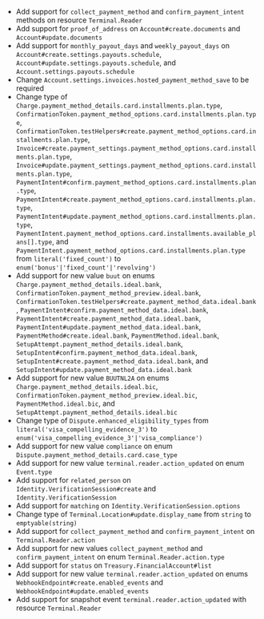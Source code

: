 * Add support for `collect_payment_method` and `confirm_payment_intent` methods on resource `Terminal.Reader`
* Add support for `proof_of_address` on `Account#create.documents` and `Account#update.documents`
* Add support for `monthly_payout_days` and `weekly_payout_days` on `Account#create.settings.payouts.schedule`, `Account#update.settings.payouts.schedule`, and `Account.settings.payouts.schedule`
* Change `Account.settings.invoices.hosted_payment_method_save` to be required
* Change type of `Charge.payment_method_details.card.installments.plan.type`, `ConfirmationToken.payment_method_options.card.installments.plan.type`, `ConfirmationToken.testHelpers#create.payment_method_options.card.installments.plan.type`, `Invoice#create.payment_settings.payment_method_options.card.installments.plan.type`, `Invoice#update.payment_settings.payment_method_options.card.installments.plan.type`, `PaymentIntent#confirm.payment_method_options.card.installments.plan.type`, `PaymentIntent#create.payment_method_options.card.installments.plan.type`, `PaymentIntent#update.payment_method_options.card.installments.plan.type`, `PaymentIntent.payment_method_options.card.installments.available_plans[].type`, and `PaymentIntent.payment_method_options.card.installments.plan.type` from `literal('fixed_count')` to `enum('bonus'|'fixed_count'|'revolving')`
* Add support for new value `buut` on enums `Charge.payment_method_details.ideal.bank`, `ConfirmationToken.payment_method_preview.ideal.bank`, `ConfirmationToken.testHelpers#create.payment_method_data.ideal.bank`, `PaymentIntent#confirm.payment_method_data.ideal.bank`, `PaymentIntent#create.payment_method_data.ideal.bank`, `PaymentIntent#update.payment_method_data.ideal.bank`, `PaymentMethod#create.ideal.bank`, `PaymentMethod.ideal.bank`, `SetupAttempt.payment_method_details.ideal.bank`, `SetupIntent#confirm.payment_method_data.ideal.bank`, `SetupIntent#create.payment_method_data.ideal.bank`, and `SetupIntent#update.payment_method_data.ideal.bank`
* Add support for new value `BUUTNL2A` on enums `Charge.payment_method_details.ideal.bic`, `ConfirmationToken.payment_method_preview.ideal.bic`, `PaymentMethod.ideal.bic`, and `SetupAttempt.payment_method_details.ideal.bic`
* Change type of `Dispute.enhanced_eligibility_types` from `literal('visa_compelling_evidence_3')` to `enum('visa_compelling_evidence_3'|'visa_compliance')`
* Add support for new value `compliance` on enum `Dispute.payment_method_details.card.case_type`
* Add support for new value `terminal.reader.action_updated` on enum `Event.type`
* Add support for `related_person` on `Identity.VerificationSession#create` and `Identity.VerificationSession`
* Add support for `matching` on `Identity.VerificationSession.options`
* Change type of `Terminal.Location#update.display_name` from `string` to `emptyable(string)`
* Add support for `collect_payment_method` and `confirm_payment_intent` on `Terminal.Reader.action`
* Add support for new values `collect_payment_method` and `confirm_payment_intent` on enum `Terminal.Reader.action.type`
* Add support for `status` on `Treasury.FinancialAccount#list`
* Add support for new value `terminal.reader.action_updated` on enums `WebhookEndpoint#create.enabled_events` and `WebhookEndpoint#update.enabled_events`
* Add support for snapshot event `terminal.reader.action_updated` with resource `Terminal.Reader`
